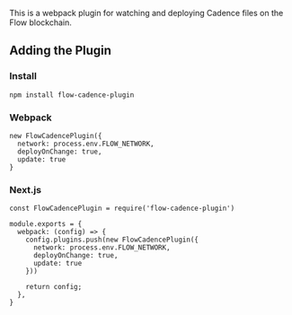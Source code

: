This is a webpack plugin for watching and deploying Cadence files on the Flow blockchain.

## Adding the Plugin

### Install

```
npm install flow-cadence-plugin
```

### Webpack

```
new FlowCadencePlugin({ 
  network: process.env.FLOW_NETWORK,
  deployOnChange: true,
  update: true 
}
```

### Next.js

```
const FlowCadencePlugin = require('flow-cadence-plugin')

module.exports = {
  webpack: (config) => {
    config.plugins.push(new FlowCadencePlugin({ 
      network: process.env.FLOW_NETWORK,
      deployOnChange: true,
      update: true 
    }))

    return config;
  },
}
```